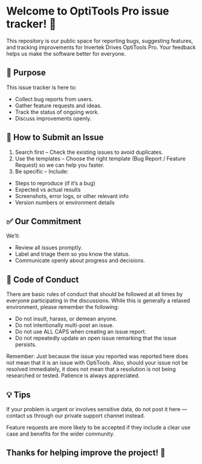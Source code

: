 # Welcome to OptiTools Pro issue tracker! 👋

This repository is our public space for reporting bugs, suggesting features, and tracking improvements for Invertek Drives OptiTools Pro.
Your feedback helps us make the software better for everyone.

## 📌 Purpose

This issue tracker is here to:

- Collect bug reports from users.
- Gather feature requests and ideas.
- Track the status of ongoing work.
- Discuss improvements openly.

## 📝 How to Submit an Issue

1. Search first – Check the existing issues to avoid duplicates.
2. Use the templates – Choose the right template (Bug Report / Feature Request) so we can help you faster.
3. Be specific – Include:

- Steps to reproduce (if it’s a bug)
- Expected vs actual results
- Screenshots, error logs, or other relevant info
- Version numbers or environment details

## ✅ Our Commitment

We’ll:

- Review all issues promptly.
- Label and triage them so you know the status.
- Communicate openly about progress and decisions.

## 📢 Code of Conduct

There are basic rules of conduct that should be followed at all times by everyone participating in the discussions. While this is generally a relaxed environment, please remember the following:

- Do not insult, harass, or demean anyone.
- Do not intentionally multi-post an issue.
- Do not use ALL CAPS when creating an issue report.
- Do not repeatedly update an open issue remarking that the issue persists.

Remember: Just because the issue you reported was reported here does not mean that it is an issue with OptiTools. Also, should your issue not be resolved immediately, it does not mean that a resolution is not being researched or tested. Patience is always appreciated.

## 💡 Tips

If your problem is urgent or involves sensitive data, do not post it here — contact us through our private support channel instead.

Feature requests are more likely to be accepted if they include a clear use case and benefits for the wider community.

## Thanks for helping improve the project! 🚀
